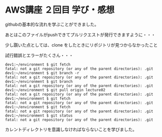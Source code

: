 # AWS講座 ２回目 学び・感想

githubの基本的な流れを学ぶことができました。

あとはこのファイルがpushできてプルリクエストが発行できますように・・・

少し躓いた点としては、clone をしたときにリポジトリが見つからなかったこと

試行錯誤とエラーがたくさん・・・

```
dev1:~/environment $ git fetch
fatal: not a git repository (or any of the parent directories): .git
dev1:~/environment $ git branch -r
fatal: not a git repository (or any of the parent directories): .git
dev1:~/environment $ git branch
fatal: not a git repository (or any of the parent directories): .git
dev1:~/environment $ git pull origin lecture02
fatal: not a git repository (or any of the parent directories): .git
dev1:~/environment $ git fetch
fatal: not a git repository (or any of the parent directories): .git
dev1:~/environment $ git fetch
fatal: not a git repository (or any of the parent directories): .git
dev1:~/environment $ git status
fatal: not a git repository (or any of the parent directories): .git
```

カレントディレクトリを意識しなければならないことを学びました。